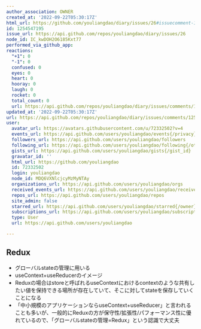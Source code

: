 ```yaml
---
author_association: OWNER
created_at: '2022-09-22T05:30:17Z'
html_url: https://github.com/youliangdao/diary/issues/26#issuecomment-1254547195
id: 1254547195
issue_url: https://api.github.com/repos/youliangdao/diary/issues/26
node_id: IC_kwDOH2O6185Kxt77
performed_via_github_app: 
reactions:
  "+1": 0
  "-1": 0
  confused: 0
  eyes: 0
  heart: 0
  hooray: 0
  laugh: 0
  rocket: 0
  total_count: 0
  url: https://api.github.com/repos/youliangdao/diary/issues/comments/1254547195/reactions
updated_at: '2022-09-22T05:30:17Z'
url: https://api.github.com/repos/youliangdao/diary/issues/comments/1254547195
user:
  avatar_url: https://avatars.githubusercontent.com/u/72332502?v=4
  events_url: https://api.github.com/users/youliangdao/events{/privacy}
  followers_url: https://api.github.com/users/youliangdao/followers
  following_url: https://api.github.com/users/youliangdao/following{/other_user}
  gists_url: https://api.github.com/users/youliangdao/gists{/gist_id}
  gravatar_id: ''
  html_url: https://github.com/youliangdao
  id: 72332502
  login: youliangdao
  node_id: MDQ6VXNlcjcyMzMyNTAy
  organizations_url: https://api.github.com/users/youliangdao/orgs
  received_events_url: https://api.github.com/users/youliangdao/received_events
  repos_url: https://api.github.com/users/youliangdao/repos
  site_admin: false
  starred_url: https://api.github.com/users/youliangdao/starred{/owner}{/repo}
  subscriptions_url: https://api.github.com/users/youliangdao/subscriptions
  type: User
  url: https://api.github.com/users/youliangdao

---
```

## Redux
- グローバルstateの管理に用いる
- useContext+useReducerのイメージ
- Reduxの場合はstoreと呼ばれるuseContextにおけるcontextのような共有したい値を保持できる場所が存在していて、そこに対してstateを保存していくことになる
- 「中小規模のアプリケーションならuseContext+useReducer」と言われることも多いが、一般的にReduxの方が保守性/拡張性/パフォーマンス性に優れているので、「グローバルstateの管理=Redux」という認識で大丈夫
